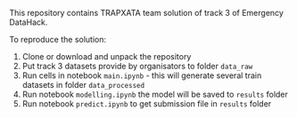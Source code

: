 This repository contains TRAPXATA team solution of track 3 of Emergency DataHack.

To reproduce the solution:

1. Clone or download and unpack the repository 
2. Put track 3 datasets provide by organisators to folder `data_raw`
3. Run cells in notebook `main.ipynb` - this will generate several train datasets in folder `data_processed`
4. Run notebook `modelling.ipynb` the model will be saved to `results` folder
5. Run notebook `predict.ipynb` to get submission file in `results` folder



